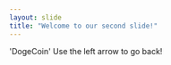 ```yaml
---
layout: slide
title: "Welcome to our second slide!"
---
```

'DogeCoin'
Use the left arrow to go back!
